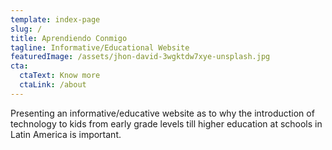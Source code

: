 ```yaml
---
template: index-page
slug: /
title: Aprendiendo Conmigo
tagline: Informative/Educational Website
featuredImage: /assets/jhon-david-3wgktdw7xye-unsplash.jpg
cta:
  ctaText: Know more
  ctaLink: /about
---
```

P﻿resenting an informative/educative website as to why the introduction of technology to kids from early grade levels till higher education at schools in Latin America is important.